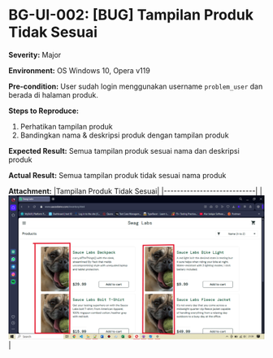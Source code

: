# BG-UI-002: [BUG] Tampilan Produk Tidak Sesuai 

**Severity:** Major

**Environment:** OS Windows 10, Opera v119

**Pre-condition:** User sudah login menggunakan username `problem_user` dan berada di halaman produk.

**Steps to Reproduce:**
1. Perhatikan tampilan produk
2. Bandingkan nama & deskripsi produk dengan tampilan produk

**Expected Result:** Semua tampilan produk sesuai nama dan deskripsi produk

**Actual Result:** Semua tampilan produk tidak sesuai nama produk

**Attachment:** 
|Tampilan Produk Tidak Sesuai|
|----------------------------|
|![gambar produk](../../documentations/Bug-UI-002.png)|
